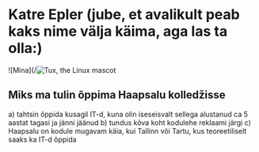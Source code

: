 # Katre Epler (jube, et avalikult peab kaks nime välja käima, aga las ta olla:)
![Mina](/![Tux, the Linux mascot](/DSC_0038.JPG)


## Miks ma tulin õppima Haapsalu kolledžisse

a) tahtsin õppida kusagil IT-d, kuna olin iseseisvalt sellega alustanud ca 5 aastat tagasi ja jänni jäänud
b) tundus kõva koht kodulehe reklaami järgi
c) Haapsalu on kodule mugavam käia, kui Tallinn või Tartu, kus teoreetiliselt saaks ka IT-d õppida
